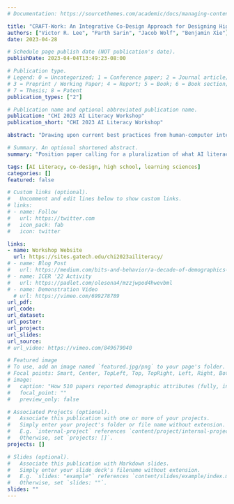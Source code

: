 ```yaml
---
# Documentation: https://sourcethemes.com/academic/docs/managing-content/

title: "CRAFT-Work: An Integrative Co-Design Approach for Designing High School AI Literacy Resources"
authors: ["Victor R. Lee", "Parth Sarin", "Jacob Wolf", "Benjamin Xie"]
date: 2023-04-28

# Schedule page publish date (NOT publication's date).
publishDate: 2023-04-04T13:49:23-08:00

# Publication type.
# Legend: 0 = Uncategorized; 1 = Conference paper; 2 = Journal article;
# 3 = Preprint / Working Paper; 4 = Report; 5 = Book; 6 = Book section;
# 7 = Thesis; 8 = Patent
publication_types: ["2"]

# Publication name and optional abbreviated publication name.
publication: "CHI 2023 AI Literacy Workshop"
publication_short: "CHI 2023 AI Literacy Workshop"

abstract: "Drawing upon current best practices from human-computer interaction, design, and learning sciences literatures, we advocate for an integrative approach working with high school teachers to creating AI literacy resources for use in their teaching. Some distinct emphases in our AI literacy development work is a commitment to educational co-design where teachers are partners in the work, focusing on AI in and across disciplines rather than as a standalone topic, and supporting modularity of resource use."

# Summary. An optional shortened abstract.
summary: "Position paper calling for a pluralization of what AI literacy constitutes and ongoing work co-designing curriculum with high school teachers"

tags: [AI Literacy, co-design, high school, learning sciences]
categories: []
featured: false

# Custom links (optional).
#   Uncomment and edit lines below to show custom links.
# links:
# - name: Follow
#   url: https://twitter.com
#   icon_pack: fab
#   icon: twitter

links:
- name: Workshop Website
  url: https://sites.gatech.edu/chi2023ailiteracy/
# - name: Blog Post
#   url: https://medium.com/bits-and-behavior/a-decade-of-demographics-in-computing-education-research-7c78812ef0fb
# - name: ICER '22 Activity
#   url: https://padlet.com/olesona4/mzzjwpod4hwevbml
# - name: Demonstration Video
  # url: https://vimeo.com/699278789
url_pdf:
url_code:
url_dataset:
url_poster:
url_project:
url_slides:
url_source:
# url_video: https://vimeo.com/849679040

# Featured image
# To use, add an image named `featured.jpg/png` to your page's folder. 
# Focal points: Smart, Center, TopLeft, Top, TopRight, Left, Right, BottomLeft, Bottom, BottomRight.
# image:
#   caption: "How 510 papers reported demographic attributes (fully, incomplete/partially, not at all)."
#   focal_point: ""
#   preview_only: false

# Associated Projects (optional).
#   Associate this publication with one or more of your projects.
#   Simply enter your project's folder or file name without extension.
#   E.g. `internal-project` references `content/project/internal-project/index.md`.
#   Otherwise, set `projects: []`.
projects: []

# Slides (optional).
#   Associate this publication with Markdown slides.
#   Simply enter your slide deck's filename without extension.
#   E.g. `slides: "example"` references `content/slides/example/index.md`.
#   Otherwise, set `slides: ""`.
slides: ""
---
```

